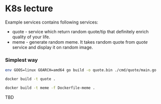 # K8s lecture

Example services contains following services:
- quote - service which return random quote/tip that definitely enrich quality of your life.
- meme - generate random meme. It takes random quote from *quote* service and display it on random image.

### Simplest way
```bash
env GOOS=linux GOARCH=amd64 go build -o quote.bin ./cmd/quote/main.go

docker build -t quote .

docker build -t meme -f Dockerfile-meme .
```

TBD
